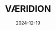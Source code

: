 ---  
layout: startup_page  
title: "VÆRIDION"  
id: "vaeridion.com"  
permalink: "/vridionvaeridion.com12192024/"  
website: "https://vaeridion.com/"  
funding_round: "Series A"  
funding_amount: "€14M"  
investors: "World Fund, Project A Ventures, Vsquared Ventures, Andreas Kupke, Schwarz Holding, InnovationQuarter"  
about: "VÆRIDION is a German aircraft manufacturer developing the Microliner, a nine-seater zero-emission regional aircraft with advanced battery-wing integration. Its patented design aims to make affordable, sustainable air travel a reality, initially targeting business passengers before expanding to consumer travel. The Microliner is designed for maximum safety and efficiency, emitting less noise than conventional aircraft."  
markets: "Aviation, Aerospace, Green Technology"  
hq: "Munich, Bavaria, Germany"  
founded_year: "2021"  
linkedin: "https://www.linkedin.com/company/vaeridion/"  
twitter: ""  
instagram: ""  
facebook: ""  
crunchbase: "https://www.crunchbase.com/organization/vaeridion?utm_source=linkedin&utm_medium=referral&utm_campaign=linkedin_companies&utm_content=profile_cta_anon&trk=funding_crunchbase"  
pitchbook: ""  

date_display: "19-Dec-2024"  
date: "2024-12-19"

# SEO Optimization  
meta_title: "VÆRIDION - Series A Funding (€14M)"  
meta_description: "VÆRIDION, VÆRIDION is a German aircraft manufacturer developing the Microliner, a nine-seater zero-emission regional aircraft with advanced battery-wing integra..."  
meta_keywords: "VÆRIDION, Aviation, Aerospace, Green Technology, Series A funding"  
canonical_url: "https://startup.projectstartups.com/vridionvaeridion.com12192024/"  
---